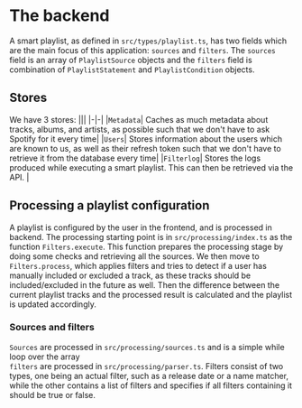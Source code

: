 # The backend
A smart playlist, as defined in `src/types/playlist.ts`, has two fields which are the main focus of this application: `sources` and `filters`. The `sources` field is an array of `PlaylistSource` objects and the `filters` field is combination of `PlaylistStatement` and `PlaylistCondition` objects.

## Stores
We have 3 stores:
|||
|-|-|
|`Metadata`| Caches as much metadata about tracks, albums, and artists, as possible such that we don't have to ask Spotify for it every time|
|`Users`| Stores information about the users which are known to us, as well as their refresh token such that we don't have to retrieve it from the database every time|
|`Filterlog`| Stores the logs produced while executing a smart playlist. This can then be retrieved via the API. |


## Processing a playlist configuration
A playlist is configured by the user in the frontend, and is processed in backend. The processing starting point is in `src/processing/index.ts` as the function `Filters.execute`. This function prepares the processing stage by doing some checks and retrieving all the sources. We then move to `Filters.process`, which applies filters and tries to detect if a user has manually included or excluded a track, as these tracks should be included/excluded in the future as well. Then the difference between the current playlist tracks and the processed result is calculated and the playlist is updated accordingly.

### Sources and filters
`Sources` are processed in `src/processing/sources.ts` and is a simple while loop over the array  
`filters` are processed in `src/processing/parser.ts`. Filters consist of two types, one being an actual filter, such as a release date or a name matcher, while the other contains a list of filters and specifies if all filters containing it should be true or false.